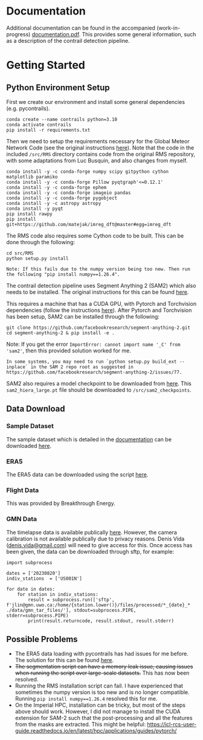 # Documentation
Additional documentation can be found in the accompanied (work-in-progress) [documentation.pdf](documentation.pdf). This provides some general information, such as a description of the contrail detection pipeline.

# Getting Started

## Python Environment Setup

First we create our environment and install some general dependencies (e.g. pycontrails).

```
conda create --name contrails python=3.10
conda activate contrails
pip install -r requirements.txt
```

Then we need to setup the requirements necessary for the Global Meteor Network Code (see the original instructions [here](https://github.com/CroatianMeteorNetwork/RMS)). Note that the code in the included `/src/RMS` directory contains code from the original RMS repository, with some adaptations from Luc Busquin, and also changes from myself.

```
conda install -y -c conda-forge numpy scipy gitpython cython matplotlib paramiko
conda install -y -c conda-forge Pillow pyqtgraph'<=0.12.1'
conda install -y -c conda-forge ephem
conda install -y -c conda-forge imageio pandas
conda install -y -c conda-forge pygobject
conda install -y -c astropy astropy
conda install -y pyqt
pip install rawpy
pip install git+https://github.com/matejak/imreg_dft@master#egg=imreg_dft
```

The RMS code also requires some Cython code to be built. This can be done through the following:

```
cd src/RMS
python setup.py install

Note: If this fails due to the numpy version being too new. Then run the following "pip install numpy==1.26.4".
```

The contrail detection pipeline uses Segment Anything 2 (SAM2) which also needs to be installed. The original instructions for this can be found [here](https://github.com/facebookresearch/segment-anything-2).

This requires a machine that has a CUDA GPU, with Pytorch and Torchvision dependencies (follow the instructions [here](https://pytorch.org/get-started/locally/)). After Pytorch and Torchvision has been setup, SAM2 can be installed through the following:

```
git clone https://github.com/facebookresearch/segment-anything-2.git
cd segment-anything-2 & pip install -e .
```

Note: If you get the error `ImportError: cannot import name '_C' from 'sam2'`, then this provided solution worked for me.

```
In some systems, you may need to run `python setup.py build_ext --inplace` in the SAM 2 repo root as suggested in https://github.com/facebookresearch/segment-anything-2/issues/77.
```

</details>

SAM2 also requires a model checkpoint to be downloaded from [here](https://dl.fbaipublicfiles.com/segment_anything_2/072824/sam2_hiera_large.pt). This `sam2_hiera_large.pt` file should be downloaded to `/src/sam2_checkpoints`.

## Data Download
### Sample Dataset
The sample dataset which is detailed in the [documentation](documentation.pdf) can be downloaded [here](https://drive.google.com/file/d/1uzZI4X7OXFCuLA8L0PsVAA7b7BgYSId0/view?usp=sharing).

### ERA5
The ERA5 data can be downloaded using the script [here](src/data/era5/ERA5_downloader.ipynb).

### Flight Data
This was provided by Breakthrough Energy.

### GMN Data
The timelapse data is available publically [here](https://globalmeteornetwork.org/weblog/US/). However, the camera calibration is not available publically due to privacy reasons. Denis Vida (denis.vida@gmail.com) will need to give access for this. Once access has been given, the data can be downloaded through sftp, for example:

```
import subprocess

dates = ['20230820']
indiv_stations  = ['US001N']

for date in dates:
    for station in indiv_stations:
        result = subprocess.run(['sftp', f'jlin@gmn.uwo.ca:/home/{station.lower()}/files/processed/*_{date}_* ./data/gmn_tar_files/'], stdout=subprocess.PIPE, stderr=subprocess.PIPE)
        print(result.returncode, result.stdout, result.stderr)
```

## Possible Problems

* The ERA5 data loading with pycontrails has had issues for me before. The solution for this can be found [here](https://github.com/contrailcirrus/pycontrails/issues/206).
* ~~The segmentation script can have a memory leak issue, causing issues when running the script over large-scale datasets.~~ This has now been resolved.
* Running the RMS installation script can fail. I have experienced that sometimes the numpy version is too new and is no longer compatible. Running `pip install numpy==1.26.4` resolved this for me.
* On the Imperial HPC, installation can be tricky, but most of the steps above should work. However, I did not manage to install the CUDA extension for SAM-2 such that the post-processing and all the features from the masks are extracted. This might be helpful: https://icl-rcs-user-guide.readthedocs.io/en/latest/hpc/applications/guides/pytorch/